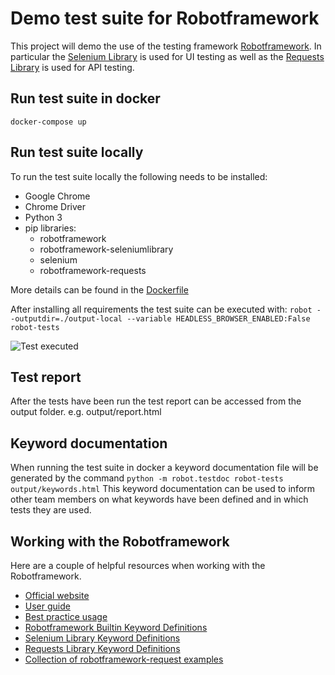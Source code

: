# Demo test suite for Robotframework
This project will demo the use of the testing framework [Robotframework](https://robotframework.org/). In particular the [Selenium Library](https://pypi.org/project/robotframework-seleniumlibrary/) is used for UI testing as well as the [Requests Library](https://pypi.org/project/robotframework-requests/) is used for API testing.

## Run test suite in docker
`docker-compose up`

## Run test suite locally
To run the test suite locally the following needs to be installed:
- Google Chrome
- Chrome Driver
- Python 3
- pip libraries:
  - robotframework
  - robotframework-seleniumlibrary
  - selenium
  - robotframework-requests

More details can be found in the [Dockerfile](../master/Dockerfile)

After installing all requirements the test suite can be executed with:
`robot --outputdir=./output-local --variable HEADLESS_BROWSER_ENABLED:False robot-tests`

![Test executed](../master/test_executed.png)

## Test report
After the tests have been run the test report can be accessed from the output folder. e.g. output/report.html

## Keyword documentation
When running the test suite in docker a keyword documentation file will be generated by the command `python -m robot.testdoc robot-tests output/keywords.html`
This keyword documentation can be used to inform other team members on what keywords have been defined and in which tests they are used.

## Working with the Robotframework
Here are a couple of helpful resources when working with the Robotframework.
- [Official website](http://robotframework.org/)
- [User guide](http://robotframework.org/robotframework/latest/RobotFrameworkUserGuide.html)
- [Best practice usage](https://github.com/robotframework/HowToWriteGoodTestCases/blob/master/HowToWriteGoodTestCases.rst)
- [Robotframework Builtin Keyword Definitions](http://robotframework.org/robotframework/latest/libraries/BuiltIn.html#Keywords)
- [Selenium Library Keyword Definitions](http://robotframework.org/SeleniumLibrary/SeleniumLibrary.html)
- [Requests Library Keyword Definitions](http://bulkan.github.io/robotframework-requests/)
- [Collection of robotframework-request examples](https://github.com/bulkan/robotframework-requests/blob/master/tests/testcase.txt)
